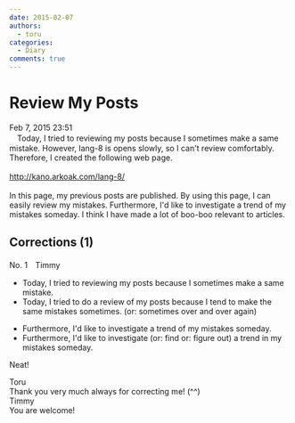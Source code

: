 ```yaml
---
date: 2015-02-07
authors:
  - toru
categories:
  - Diary
comments: true
---
```


# Review My Posts
<div class="date">Feb 7, 2015 23:51</div>
<div id="post"><div id="body_show_ori">
　Today, I tried to reviewing my posts because I sometimes make a same mistake. However, lang-8 is opens slowly, so I can't review comfortably. Therefore, I created the following web page.<br/><br/><a href="http://kano.arkoak.com/lang-8/" target="_blank">http://kano.arkoak.com/lang-8/</a><br/><br/>In this page, my previous posts are published. By using this page, I can easily review my mistakes. Furthermore, I'd like to investigate a trend of my mistakes someday. I think I have made a lot of boo-boo relevant to articles.
</div></div>

<!-- more -->


## Corrections (1)
<div id="block"><div class="first_name"> No. 1　<span class="just_name">Timmy</span></div><div id="block2">
<ul class="correction_field">
<li class="incorrect">Today, I tried to reviewing my posts because I sometimes make a same mistake.</li>
<li class="corrected correct">
Today, I tried to <span class="f_blue">do a</span> review <span class="f_blue">of</span> my posts because I <span class="f_blue">tend to</span> make <span class="f_blue">the </span>same mistake<span class="f_blue">s </span>sometimes. (or: <span class="f_blue">sometimes over and over again</span>)
</li>
</ul>
<ul class="correction_field">
<li class="incorrect">Furthermore, I'd like to investigate a trend of my mistakes someday.</li>
<li class="corrected correct">
Furthermore, I'd like to investigate (or: <span class="f_blue">find</span> or: <span class="f_blue">figure out</span>) a trend <span class="f_blue">in</span> my mistakes someday.
</li>
</ul>
<p class="comment_small">
 Neat!
</p>

</div><div class="name"><span class="just_name">Toru</span><br>
Thank you very much always for correcting me! (^^)
</div>
<div class="name"><span class="just_name">Timmy</span><br>
You are welcome!
</div>
</div>
